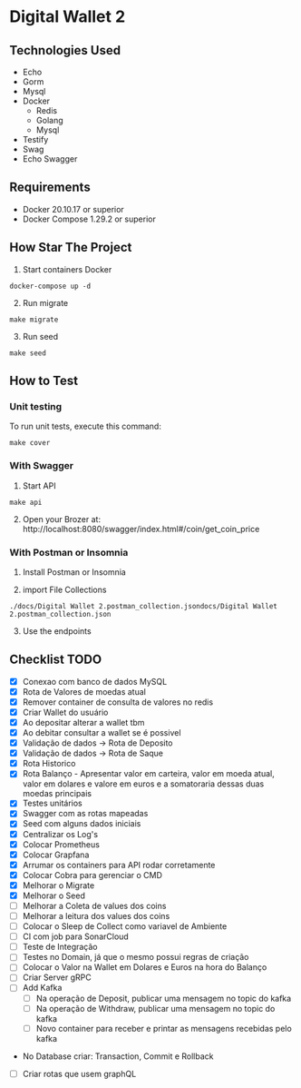 # Digital Wallet 2

## Technologies Used
- <a src="https://echo.labstack.com/">Echo</a>
- <a src="https://gorm.io/index.html/">Gorm</a>
- <a src="https://dev.mysql.com/doc/mysql-getting-started/en/">Mysql</a>
- <a src="https://circleci.com/docker/?utm_source=google&utm_medium=sem&utm_campaign=sem-google-dg--latam-en-nbAuth-maxConv-auth-nb&utm_term=g_e-docker_c__rsa2_20210709&utm_content=sem-google-dg--latam-en-nbAuth-maxConv-auth-nb_keyword-text_eta-docker_exact-&gclid=Cj0KCQjwgO2XBhCaARIsANrW2X341zChIvWoLkZo2VPSU0w82FmkA-USTf6F4rl7gdmoVz6yK4XWe6waAkWUEALw_wcB">Docker</a>
    - <a src="https://hub.docker.com/layers/redis/library/redis/latest/images/sha256-5050c3b85c308ec9e9eafb8ac7b3a8742a61cdb298d79851141a500491d45baf?context=explore">Redis</a>
    - <a src="https://hub.docker.com/layers/golang/library/golang/1.19-alpine3.16/images/sha256-70df3b8f9f099da7f60f0b32480015165e3d0b51bfacf9e255b59f3dd6bd2828?context=explore">Golang</a>
    - <a src="https://hub.docker.com/layers/mysql/library/mysql/5.7/images/sha256-5ecf646122c4fcbda81983c9e93e81a011b0593c9c19fbfc55b48bd1c23bc790?context=explore">Mysql</a>
- <a src="https://github.com/stretchr/testify">Testify<a>
- <a src="https://github.com/swaggo/swag#declarative-comments-format">Swag</a>
- <a src="https://github.com/swaggo/echo-swagger">Echo Swagger</a>

## Requirements
- Docker 20.10.17 or superior
- Docker Compose 1.29.2 or superior

## How Star The Project
1. Start containers Docker
```
docker-compose up -d
```
2. Run migrate
```
make migrate
```
3. Run seed
```
make seed
```

## How to Test
### Unit testing
To run unit tests, execute this command:
```
make cover
```
### With Swagger
1. Start API
```
make api
```
2. Open your Brozer at: http://localhost:8080/swagger/index.html#/coin/get_coin_price

### With <a src="https://www.postman.com/downloads/?utm_source=postman-home">Postman</a> or <a src="https://insomnia.rest/download">Insomnia</a>
1. Install Postman or Insomnia

2. import File Collections
```
./docs/Digital Wallet 2.postman_collection.jsondocs/Digital Wallet 2.postman_collection.json
```
3. Use the endpoints

## Checklist TODO
- [X] Conexao com banco de dados MySQL
- [X] Rota de Valores de moedas atual
- [X] Remover container de consulta de valores no redis
- [X] Criar Wallet do usuário
- [X] Ao depositar alterar a wallet tbm
- [X] Ao debitar consultar a wallet se é possivel
- [X] Validação de dados -> Rota de Deposito
- [X] Validação de dados -> Rota de Saque
- [X] Rota Historico
- [X] Rota Balanço - Apresentar valor em carteira, valor em moeda atual, valor em dolares e valore em euros e a somatoraria dessas duas moedas principais
- [X] Testes unitários
- [X] Swagger com as rotas mapeadas
- [X] Seed com alguns dados iniciais
- [X] Centralizar os Log's 
- [X] Colocar Prometheus
- [X] Colocar Grapfana
- [X] Arrumar os containers para API rodar corretamente
- [X] Colocar Cobra para gerenciar o CMD
- [X] Melhorar o Migrate
- [X] Melhorar o Seed
- [ ] Melhorar a Coleta de values dos coins
- [ ] Melhorar a leitura dos values dos coins
- [ ] Colocar o Sleep de Collect como variavel de Ambiente
- [ ] CI com job para SonarCloud
- [ ] Teste de Integração
- [ ] Testes no Domain, já que o mesmo possui regras de criação
- [ ] Colocar o Valor na Wallet em Dolares e Euros na hora do Balanço
- [ ] Criar Server gRPC
- [ ] Add Kafka
    - [ ] Na operação de Deposit, publicar uma mensagem no topic do kafka
    - [ ] Na operação de Withdraw, publicar uma mensagem no topic do kafka
    - [ ] Novo container para receber e printar as mensagens recebidas pelo kafka
- No Database criar: Transaction, Commit e Rollback
- [ ] Criar rotas que usem graphQL